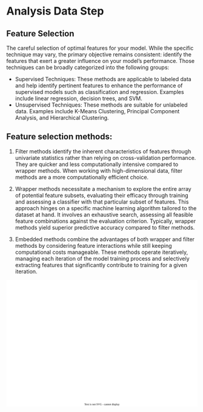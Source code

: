 # Analysis Data Step

## Feature Selection

The careful selection of optimal features for your model. While the specific technique may vary, the primary objective remains consistent: identify the features that exert a greater influence on your model’s performance. Those techniques can be broadly categorized into the following groups:
  - Supervised Techniques: These methods are applicable to labeled data and help identify pertinent features to enhance the performance of supervised models such as classification and regression. Examples include linear regression, decision trees, and SVM.
  - Unsupervised Techniques: These methods are suitable for unlabeled data. Examples include K-Means Clustering, Principal Component Analysis, and Hierarchical Clustering.

## Feature selection methods:

1. Filter methods identify the inherent characteristics of features through univariate statistics rather than relying on cross-validation performance. They are quicker and less computationally intensive compared to wrapper methods. When working with high-dimensional data, filter methods are a more computationally efficient choice.

2. Wrapper methods necessitate a mechanism to explore the entire array of potential feature subsets, evaluating their efficacy through training and assessing a classifier with that particular subset of features. This approach hinges on a specific machine learning algorithm tailored to the dataset at hand. It involves an exhaustive search, assessing all feasible feature combinations against the evaluation criterion. Typically, wrapper methods yield superior predictive accuracy compared to filter methods.

3. Embedded methods combine the advantages of both wrapper and filter methods by considering feature interactions while still keeping computational costs manageable. These methods operate iteratively, managing each iteration of the model training process and selectively extracting features that significantly contribute to training for a given iteration.

<center> <img src="../../Assets/feature-selection.drawio.svg"/> </center>

